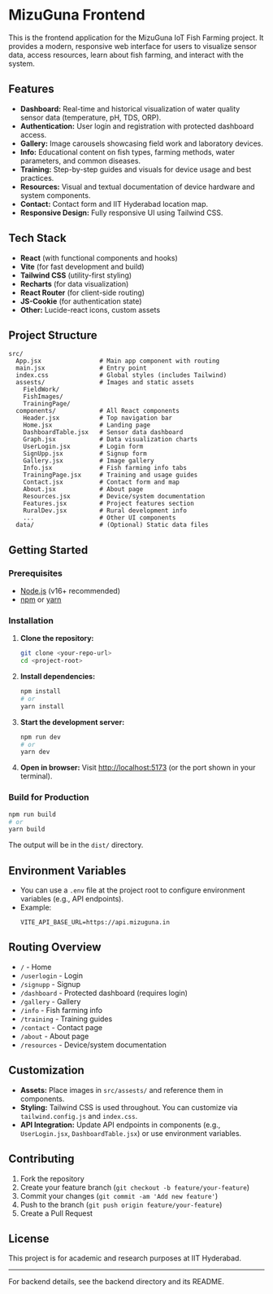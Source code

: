 # MizuGuna Frontend

This is the frontend application for the MizuGuna IoT Fish Farming project. It provides a modern, responsive web interface for users to visualize sensor data, access resources, learn about fish farming, and interact with the system.

## Features

- **Dashboard:** Real-time and historical visualization of water quality sensor data (temperature, pH, TDS, ORP).
- **Authentication:** User login and registration with protected dashboard access.
- **Gallery:** Image carousels showcasing field work and laboratory devices.
- **Info:** Educational content on fish types, farming methods, water parameters, and common diseases.
- **Training:** Step-by-step guides and visuals for device usage and best practices.
- **Resources:** Visual and textual documentation of device hardware and system components.
- **Contact:** Contact form and IIT Hyderabad location map.
- **Responsive Design:** Fully responsive UI using Tailwind CSS.

## Tech Stack

- **React** (with functional components and hooks)
- **Vite** (for fast development and build)
- **Tailwind CSS** (utility-first styling)
- **Recharts** (for data visualization)
- **React Router** (for client-side routing)
- **JS-Cookie** (for authentication state)
- **Other:** Lucide-react icons, custom assets

## Project Structure

```
src/
  App.jsx                # Main app component with routing
  main.jsx               # Entry point
  index.css              # Global styles (includes Tailwind)
  assests/               # Images and static assets
    FieldWork/
    FishImages/
    TrainingPage/
  components/            # All React components
    Header.jsx           # Top navigation bar
    Home.jsx             # Landing page
    DashboardTable.jsx   # Sensor data dashboard
    Graph.jsx            # Data visualization charts
    UserLogin.jsx        # Login form
    SignUpp.jsx          # Signup form
    Gallery.jsx          # Image gallery
    Info.jsx             # Fish farming info tabs
    TrainingPage.jsx     # Training and usage guides
    Contact.jsx          # Contact form and map
    About.jsx            # About page
    Resources.jsx        # Device/system documentation
    Features.jsx         # Project features section
    RuralDev.jsx         # Rural development info
    ...                  # Other UI components
  data/                  # (Optional) Static data files
```

## Getting Started

### Prerequisites

- [Node.js](https://nodejs.org/) (v16+ recommended)
- [npm](https://www.npmjs.com/) or [yarn](https://yarnpkg.com/)

### Installation

1. **Clone the repository:**
   ```sh
   git clone <your-repo-url>
   cd <project-root>
   ```

2. **Install dependencies:**
   ```sh
   npm install
   # or
   yarn install
   ```

3. **Start the development server:**
   ```sh
   npm run dev
   # or
   yarn dev
   ```

4. **Open in browser:**
   Visit [http://localhost:5173](http://localhost:5173) (or the port shown in your terminal).

### Build for Production

```sh
npm run build
# or
yarn build
```

The output will be in the `dist/` directory.

## Environment Variables

- You can use a `.env` file at the project root to configure environment variables (e.g., API endpoints).
- Example:
  ```
  VITE_API_BASE_URL=https://api.mizuguna.in
  ```

## Routing Overview

- `/` - Home
- `/userlogin` - Login
- `/signupp` - Signup
- `/dashboard` - Protected dashboard (requires login)
- `/gallery` - Gallery
- `/info` - Fish farming info
- `/training` - Training guides
- `/contact` - Contact page
- `/about` - About page
- `/resources` - Device/system documentation

## Customization

- **Assets:** Place images in `src/assests/` and reference them in components.
- **Styling:** Tailwind CSS is used throughout. You can customize via `tailwind.config.js` and `index.css`.
- **API Integration:** Update API endpoints in components (e.g., `UserLogin.jsx`, `DashboardTable.jsx`) or use environment variables.

## Contributing

1. Fork the repository
2. Create your feature branch (`git checkout -b feature/your-feature`)
3. Commit your changes (`git commit -am 'Add new feature'`)
4. Push to the branch (`git push origin feature/your-feature`)
5. Create a Pull Request

## License

This project is for academic and research purposes at IIT Hyderabad.

---

For backend details, see the backend directory and its README.
